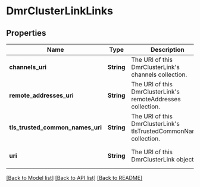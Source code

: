 # DmrClusterLinkLinks

## Properties
Name | Type | Description | Notes
------------ | ------------- | ------------- | -------------
**channels_uri** | **String** | The URI of this DmrClusterLink&#39;s channels collection. | [optional] [default to null]
**remote_addresses_uri** | **String** | The URI of this DmrClusterLink&#39;s remoteAddresses collection. | [optional] [default to null]
**tls_trusted_common_names_uri** | **String** | The URI of this DmrClusterLink&#39;s tlsTrustedCommonNames collection. | [optional] [default to null]
**uri** | **String** | The URI of this DmrClusterLink object. | [optional] [default to null]

[[Back to Model list]](../README.md#documentation-for-models) [[Back to API list]](../README.md#documentation-for-api-endpoints) [[Back to README]](../README.md)


